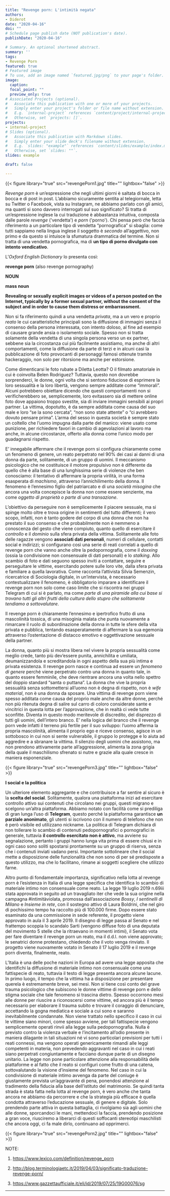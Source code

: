 ```yaml
---
title: "Revenge porn: L'intimità negata"
authors:
- Diderot
date: "2020-04-16"
doi: ""
# Schedule page publish date (NOT publication's date).
publishDate: "2020-04-16"

# Summary. An optional shortened abstract.
summary: ''
tags:
- Revenge Porn
featured: true
# Featured image
# To use, add an image named `featured.jpg/png` to your page's folder. 
image:
  caption: 
  focal_point: ""
  preview_only: true
# Associated Projects (optional).
#   Associate this publication with one or more of your projects.
#   Simply enter your project's folder or file name without extension.
#   E.g. `internal-project` references `content/project/internal-project/index.md`.
#   Otherwise, set `projects: []`.
projects:
- internal-project
# Slides (optional).
#   Associate this publication with Markdown slides.
#   Simply enter your slide deck's filename without extension.
#   E.g. `slides: "example"` references `content/slides/example/index.md`.
#   Otherwise, set `slides: ""`.
slides: example

draft: false

---
```



{{< figure library="true" src="revengePorn1.jpg" title="" lightbox="false" >}}


*Revenge porn* è un’espressione che negli ultimi giorni è saltata di bocca in bocca e di post in post. L’abbiamo sicuramente sentita al telegiornale, letta su Twitter o Facebook, vista su Instagram, ne abbiamo parlato con gli amici, ma quanti si sono davvero interrogati sul suo significato?
Si tratta di un’espressione inglese la cui traduzione è abbastanza intuitiva, composta dalle parole *revenge* ('vendetta') e *porn* ('porno'). 
Chi pensa però che faccia riferimento a un particolare tipo di vendetta “pornografica” si sbaglia: come tutti sappiamo nella lingua inglese il soggetto è *secondo* all’aggettivo, non primo e da questo si intuisce la sfumatura drammatica del termine. 
Non si tratta di una vendetta pornografica, ma di **un tipo di porno divulgato con intento vendicativo**.


L’*Oxford English Dictionary* lo presenta così:

 **revenge porn**  (also revenge pornography)
 
**NOUN**

**mass noun**

**Revealing or sexually explicit images or videos of a person posted on the Internet, typically by a former sexual partner, without the consent of the subject and in order to cause them distress or embarrassment.**


Non si fa riferimento quindi a una vendetta *privata*, ma a un vero e proprio *reato* le cui caratteristiche principali sono la diffusione di immagini senza il consenso della persona interessata, con intento doloso, al fine ad esempio di causare grande ansia o isolamento sociale. Spesso non si tratta solamente della vendetta di una singola persona verso un ex partner, sebbene sia la circostanza cui più facilmente assistiamo, ma anche di altri comportamenti, come la diffusione da parte di terzi e in alcuni casi la pubblicazione di foto provocanti di personaggi famosi ottenute tramite hackeraggio, non solo per ritorsione ma anche per estorsione.

Come dimenticarsi le foto rubate a Diletta Leotta? O il filmato amatoriale in cui è coinvolta Belen Rodriguez? 
Tuttavia, questo non dovrebbe sorprenderci, le donne, ogni volta che si sentono fiduciose di esprimere la loro sessualità e la loro libertà, vengono sempre additate come “immorali”. 
Alcuni potrebbero obiettare dicendo che questi comportamenti non si verificherebbero se, semplicemente, loro evitassero sia di mettere online foto dove appaiono troppo svestite, sia di inviare immagini sensibili ai propri partner. La vittima, dopotutto, è da sempre additata come causa del suo male e loro “se la sono cercata”, “non sono state attente” o “ci avrebbero dovuto pensare prima”. L’arma del sesso in questa società è sempre stato un coltello che l’uomo impugna dalla parte del manico: viene usato come punizione, per richiedere favori in cambio di agevolazioni al lavoro ma anche, in alcune circostanze, offerto alla donna come l’unico modo per guadagnarsi  rispetto.

E’ innegabile affermare che il revenge porn si configura chiaramente come un fenomeno di genere, un reato perpetrato nel 90% dei casi ai danni di una donna da parte, solitamente, di un gruppo di uomini. Il meccanismo psicologico che ne costituisce il motore propulsivo non è differente da quello che è alla base di una lunghissima serie di violenze che ben conosciamo: il tentativo di affermare la propria virilità, in una forma esasperata di *machismo*, attraverso l’annichilimento della donna. Il fenomeno è l’ennesimo figlio del patriarcato e di una *società misogina* che ancora una volta concepisce la donna non come essere senziente, ma come *oggetto di proprietà o parte di una transazione*. 

L’obiettivo da perseguire non è semplicemente il piacere sessuale, ma si spinge molto oltre e trova origine in sentimenti del tutto differenti; il vero scopo, infatti, non è tanto godere del corpo di una donna che non ha prestato il suo consenso e che probabilmente non è nemmeno a conoscenza del gesto che viene compiuto, quanto quello di esercitare il *controllo* e il *dominio* sulla sfera privata della vittima. Solitamente alle foto delle ragazze vengono **associati dati personali**, numeri di cellulare, contatti social e indirizzi; si configurano così una serie di reati correlati a quello di revenge porn che vanno anche oltre la pedopornografia, come il *doxxing* (ossia la condivisione non consensuale di dati personali) e lo *stalking*. Allo scambio di foto e dati seguono spesso inviti a contattare, seguire e perseguitare le vittime, esercitando potere sulle loro vite, dalla sfera privata e familiare a quella lavorativa. Come racconta l’attivista Silvia Semenzin, ricercatrice di Sociologia digitale,  in un’intervista, è necessario contestualizzare il fenomeno, è obbligatorio imparare a identificare il revenge porn non solo come caso limite che si riscontra nei gruppi Telegram di cui si è parlato, ma come *parte di una piramide alla cui base si trovano tutti gli altri frutti della cultura dello stupro che solitamente tendiamo a sottovalutare*.

Il revenge porn è chiaramente l’ennesimo e ipertrofico frutto di una mascolinità tossica, di una misoginia malata che punta nuovamente a rimarcare il ruolo di subordinazione della donna in tutte le sfere della vita privata e pubblica, tentando esasperatamente di affermare la sua egemonia attraverso l’ostentazione di distacco emotivo e oggettivazione sessuale della partner. 

La donna, quanto più si mostra libera nel vivere la propria sessualità come meglio crede, tanto più dev’essere punita, annichilita e umiliata, deumanizzandola e screditandola in ogni aspetto della sua più intima e privata esistenza. Il revenge porn nasce e continua ad essere un *fenomeno di genere* perché viene perpetrato contro una donna in quanto tale, in quanto essere femminile, che deve rientrare ancora una volta nello spettro del doppio standard “santa o puttana”. La donna che vive la propria sessualità senza sottomettersi all’uomo non è degna di rispetto, non è *wife material*, non è una donna da sposare. Una vittima di revenge porn viene spesso additata come causa del proprio male anche da altre donne, perché non più ritenuta degna di salire sul carro di coloro considerate sante e vincitrici in questa lotta per l’approvazione, che in realtà ci vede tutte sconfitte. Diventa in questo modo meritevole di discredito, del disprezzo di tutti gli uomini, dell’intero branco. 
E’ nella logica del branco che il revenge porn vede infatti il terreno più fertile per il suo sviluppo: l’uomo afferma la propria mascolinità, alimenta il proprio ego e riceve consenso, agisce in un sottobosco in cui non si sente vulnerabile, il gruppo lo protegge e lo aiuta ad aggredire e a sbranare la vittima. Il silenzio degli uomini che assistono, ma non prendono attivamente parte all’aggressione, alimenta la zona grigia della quale il maschilismo sfrenato si nutre e grazie alla quale cresce in maniera esponenziale. 


{{< figure library="true" src="revengePorn3.jpg" title="" lightbox="false" >}}


**I social e la politica** 


Un ulteriore elemento aggregante e che contribuisce a far sentire al sicuro è la **scelta del social**. Solitamente, qualora una piattaforma inizi ad esercitare controllo attivo sui contenuti che circolano nei gruppi, questi migrano e scelgono un’altra piattaforma. Abbiamo notato con facilità come si prediliga di gran lunga l’uso di **Telegram**, questo perché la piattaforma garantisce **un parziale anonimato**, gli utenti si iscrivono con il numero di telefono che non è però visibile ed utilizzano nickname. La politica di Telegram dichiara di non tollerare lo scambio di contenuti pedopornografici o pornografici in generale, tuttavia **il controllo esercitato non è attivo**, ma avviene su segnalazione, pertanto i gruppi hanno lunga vita prima di essere chiusi e in ogni caso sono soliti spostarsi prontamente su un gruppo di riserva, senza che i contenuti inviati vadano persi. Importante sottolineare che il social mette a disposizione delle funzionalità che non sono di per sé predisposte a questo utilizzo, ma che lo facilitano, rimane ai soggetti scegliere che utilizzo farne.

Altro punto di fondamentale importanza, significativo nella lotta al revenge porn è l’esistenza in Italia di una legge specifica che identifica lo scambio di materiale intimo non consensuale come reato. La legge 19 luglio 2019 n.69iii stata approvata in seguito ad un travagliato iter che vede la sua origine nella campagna #intimitàviolata, promossa dall’associazione *Bossy*, *I sentinelli di Milano* e *Insieme in rete*, con il sostegno attivo di Laura Boldrini, che nel giro di pochissimo tempo ha raccolto più di 100.000 firme. Dopo essere stato esaminato da una commissione in sede referente, il progetto viene approvato in aula il 3 aprile 2019. Il disegno di legge passa al Senato e nel frattempo scoppia lo scandalo Sarti (vengono diffuse foto di una deputata del movimento 5 stelle che la ritraevano in momenti intimi), il Senato vota per fare diventare il revenge porn un reato, ma il d.d.l. non viene approvato; le senatrici donne protestano, chiedendo che il voto venga rinviato. Il progetto viene nuovamente votato in Senato il 17 luglio 2019 e il revenge porn diventa, finalmente, reato. 

L’Italia è una delle poche nazioni in Europa ad avere una legge apposita che identifichi la diffusione di materiale intimo non consensuale come una fattispecie di reato, tuttavia il testo di legge presenta ancora alcune lacune. 
In primo luogo, il tempo che la vittima ha a disposizione per presentare querela è estremamente breve, sei mesi. Non si tiene così conto del grave trauma psicologico che subiscono le donne vittime di revenge porn e dello stigma sociale che tale fenomeno si trascina dietro. Spesso occorrono mesi alle donne per riuscire a riconoscersi come vittime, ed ancora più è il tempo necessario per elaborare il trauma subito e trovare il coraggio di denunciare, accettando la gogna mediatica e sociale a cui sono e saranno inevitabilmente condannate. Non viene trattato nello specifico il caso in cui le vittime siano minori, come spesso avviene, per tali fattispecie vengono semplicemente operati rinvii alla legge sulla pedopornografia. Nulla è previsto contro la violenza verbale e l’incitamento all’odio presente in maniera dilagante in tali situazioni né vi sono particolari previsioni per tutti i reati connessi, ma vengono operati genericamente rimandi alle leggi competenti in materia, non prevedendo aggravanti nel caso in cui i reati siano perpetrati congiuntamente e facciano dunque parte di un disegno unitario. La legge non pone particolare attenzione alla responsabilità delle piattaforme e al fatto che il reato si configuri come frutto di una catena, sottovalutando la visione d’insieme del fenomeno. Nel caso in cui la condivisione di materiale intimo avvenga da parte del coniuge è giustamente prevista un’aggravante di pena, ponendosi attenzione al tradimento della fiducia alla base dell’istituto del matrimonio. 
Se quindi tanta strada è stata fatta nella lotta al revenge porn, è vero anche che tanta ancora ne abbiamo da percorrere e che la strategia più efficace è quella condotta attraverso l’educazione sessuale, di genere e digitale. Solo prendendo parte attiva in questa battaglia, ci rivolgiamo sia agli uomini che alle donne, sporcandoci le mani, mettendoci la faccia, prendendo posizione a gran voce, riusciremo a liberarci di questi soffocanti stereotipi maschilisti che ancora oggi, ci fa male dirlo, continuano ad opprimerci.


{{< figure library="true" src="revengePorn2.jpg" title="" lightbox="false" >}}


NOTE:

1. https://www.lexico.com/definition/revenge_porn

2. http://blog.terminologiaetc.it/2019/04/03/significato-traduzione-revenge-porn/
 
3. https://www.gazzettaufficiale.it/eli/id/2019/07/25/19G00076/sg


---
